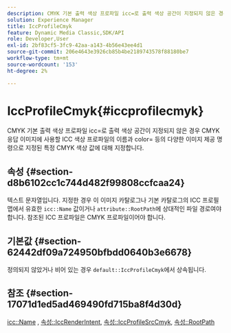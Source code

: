 ```yaml
---
description: CMYK 기본 출력 색상 프로파일 icc=로 출력 색상 공간이 지정되지 않은 경우 CMYK 응답 이미지에 사용할 ICC 색상 프로파일의 이름과 color= 등의 다양한 이미지 제공 명령으로 지정된 특정 CMYK 색상 값에 대해 지정합니다.
solution: Experience Manager
title: IccProfileCmyk
feature: Dynamic Media Classic,SDK/API
role: Developer,User
exl-id: 2bf83cf5-3fc9-42aa-a143-4b56e43ee4d1
source-git-commit: 206e4643e3926cb85b4be2189743578f88180be7
workflow-type: tm+mt
source-wordcount: '153'
ht-degree: 2%

---
```


# IccProfileCmyk{#iccprofilecmyk}

CMYK 기본 출력 색상 프로파일 icc=로 출력 색상 공간이 지정되지 않은 경우 CMYK 응답 이미지에 사용할 ICC 색상 프로파일의 이름과 color= 등의 다양한 이미지 제공 명령으로 지정된 특정 CMYK 색상 값에 대해 지정합니다.

## 속성 {#section-d8b6102cc1c744d482f99808ccfcaa24}

텍스트 문자열입니다. 지정한 경우 이 이미지 카탈로그나 기본 카탈로그의 ICC 프로필 맵에서 유효한 `icc::Name` 값이거나 `attribute::RootPath`에 상대적인 파일 경로여야 합니다. 참조된 ICC 프로파일은 CMYK 프로파일이어야 합니다.

## 기본값 {#section-62442df09a724950bfbdd0640b3e6678}

정의되지 않았거나 비어 있는 경우 `default::IccProfileCmyk`에서 상속됩니다.

## 참조 {#section-17071d1ed5ad469490fd715ba8f4d30d}

[icc::Name](../../../../../is-api/image-catalog/image-serving-api-ref/c-image-catalog-reference/c-icc-profile-map-reference/r-name-icc.md#reference-9e7d3c8e35434981a3dfac66b8946cbe) ,  [속성::IccRenderIntent](../../../../../is-api/image-catalog/image-serving-api-ref/c-image-catalog-reference/c-attributes-reference/r-iccrenderintent.md#reference-012f207f28bd4406a5368d23ed95a51f),  [속성::IccProfileSrcCmyk](../../../../../is-api/image-catalog/image-serving-api-ref/c-image-catalog-reference/c-attributes-reference/r-iccprofilesrccmyk.md#reference-b57196dfe5db41fe88bd0828ed4ec728),  [속성::RootPath](../../../../../is-api/image-catalog/image-serving-api-ref/c-image-catalog-reference/c-attributes-reference/r-rootpath.md#reference-17d57e5967be403b8408fa7214017494)
